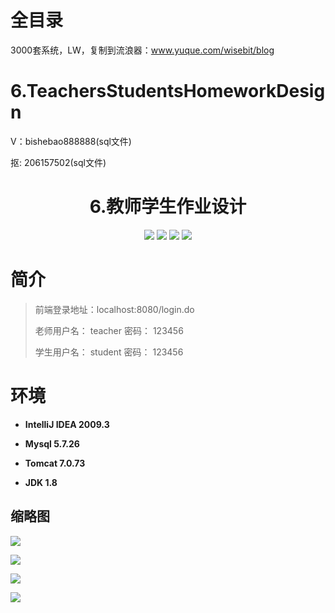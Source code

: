 # 全目录

3000套系统，LW，复制到流浪器：www.yuque.com/wisebit/blog

# 6.TeachersStudentsHomeworkDesign

<p>V：bishebao888888(sql文件)</p>
<p>抠: 206157502(sql文件)</p>

<p><h1 align="center">6.教师学生作业设计</h1></p>

<p align="center">
	<img src="https://img.shields.io/badge/jdk-1.8-orange.svg"/>
    <img src="https://img.shields.io/badge/servlte-1.8-lightgrey.svg"/>
    <img src="https://img.shields.io/badge/jdbc-3.x-blue.svg"/>
    <img src="https://img.shields.io/badge/jsp-MIT-brightgreen.svg"/>
</p>

# 简介
>
> 
>
> 前端登录地址：localhost:8080/login.do
>
> 老师用户名： teacher   密码： 123456
>
> 学生用户名： student   密码： 123456
>



# 环境

- <b>IntelliJ IDEA 2009.3</b>

- <b>Mysql 5.7.26</b>

- <b>Tomcat 7.0.73</b>

- <b>JDK 1.8</b>


## 缩略图

![](https://bitwise.oss-cn-heyuan.aliyuncs.com/2024/9/10/765e29ec-b31e-4345-8634-7a4880a13d84.png)

![](https://bitwise.oss-cn-heyuan.aliyuncs.com/2024/9/10/450e56ed-3f1d-4127-b079-14eb3c64fb12.png)

![](https://bitwise.oss-cn-heyuan.aliyuncs.com/2024/9/10/26306edc-a65f-43ce-9fa5-eefb94f68ad5.png)

![](https://bitwise.oss-cn-heyuan.aliyuncs.com/2024/9/10/4b128f11-be5c-4c71-a76d-ce0f7823c579.png)

